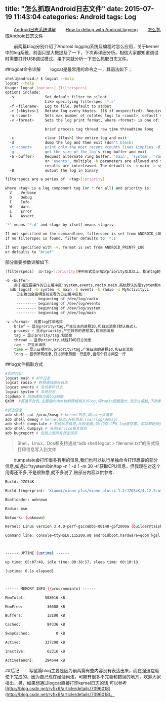 title: "怎么抓取Android日志文件"
date: 2015-07-19 11:43:04
categories: Android
tags: Log
---
　　[Android日志系统详解](http://huaqianlee.me/2015/07/18/Android-Logging-system-Android%E6%97%A5%E5%BF%97%E7%B3%BB%E7%BB%9F%E8%AF%A6%E8%A7%A3/)
　　[How to debug with Android logging](http://huaqianlee.me/2015/07/18/%E6%80%8E%E4%B9%88%E7%94%A8Android%E6%97%A5%E5%BF%97%E7%B3%BB%E7%BB%9F%E6%9B%B4%E5%A5%BD%E5%9C%B0%E5%8E%BB%E8%B0%83%E8%AF%95-How-to-debug-with-Android-logging/)
　　[怎么抓取Android日志文件](http://huaqianlee.me/2015/07/19/%E6%80%8E%E4%B9%88%E6%8A%93%E5%8F%96Android%E6%B5%8B%E8%AF%95%E6%97%A5%E5%BF%97%E6%96%87%E4%BB%B6-How-to-get-android-log-file/)

　　前两篇blog分别介绍了Android logging系统及编程时怎么应用，关于kernel中的log系统，前面只是大概提及了一下，下次再详细分析。相信大家都知道调试时需要打开USB调试模式，接下来就分析一下怎么抓取日志文件。

##logcat命令详解
　　logcat是最常用的命令之一，其语法如下；
<!--more-->
```bash
shell@android:/ $ logcat --help
logcat --help
Usage: logcat [options] [filterspecs]
options include:
  -s              Set default filter to silent.
                  Like specifying filterspec '*:s'
  -f <filename>   Log to file. Default to stdout
  -r [<kbytes>]   Rotate log every kbytes. (16 if unspecified). Requires -f
  -n <count>      Sets max number of rotated logs to <count>, default 4
  -v <format>     Sets the log print format, where <format> is one of:

                  brief process tag thread raw time threadtime long

  -c              clear (flush) the entire log and exit
  -d              dump the log and then exit (don't block)
  -t <count>      print only the most recent <count> lines (implies -d)
  -g              get the size of the log's ring buffer and exit
  -b <buffer>     Request alternate ring buffer, 'main', 'system', 'radio'
                  or 'events'. Multiple -b parameters are allowed and the
                  results are interleaved. The default is -b main -b system.
  -B              output the log in binary

filterspecs are a series of  <tag>[:priority]

where <tag> is a log component tag (or * for all) and priority is:
  V    Verbose
  D    Debug
  I    Info
  W    Warn
  E    Error
  A    Assert 

'*' means '*:d' and <tag> by itself means <tag>:v

If not specified on the commandline, filterspec is set from ANDROID_LOG_TAGS.
If no filterspec is found, filter defaults to '*:I'

If not specified with -v, format is set from ANDROID_PRINTF_LOG
or defaults to "brief"
```

部分重要参数详解如下:
```bash
[filterspecs]  以<tag>[:priority]序列形式显示指定priority及其以上，指定tag的日志，未指定tag的部分则按默认输出日志

-b <buffer>
    用于指定要操作的日志缓冲区:system,events,radio,main.系统默认的是system和main 。该选项可以出现多次，以指定多个日志缓冲区。例:
  adb logcat -b system -b main -b events -b radio -s MyActivity:i
     日志输出会指明当前查看的日志缓冲区如：
     --------- beginning of /dev/log/radio
     --------- beginning of /dev/log/events
     --------- beginning of /dev/log/system
     --------- beginning of /dev/log/main

-v <format>  设置log打印格式
    brief — 显示prority/tag,产生日志的进程ID,和日志消息(默认格式)。
    process — 显示priority,产生日志的进程ID,和日志消息
    tag — 显示prority/tag,和消息
    thread — 显示priority,线程ID和日志消息
    raw — 只显示消息
    time — 显示日期时间,priority/tag,产生日志的进程Id,和日志消息
    long — 显示所有信息,日志消息另起一行显示,且每个日志间空一行
```

##log文件抓取方式
```bash
#实时打印
logcat main # APP日志
logcat radio # 射频通话部分日志
logcat events # 系统事件日志
logcat system # 系统日志
tcpdump # 网络通信方面log抓取
QXDM  #高通平台有,主要是Modem射频网络相关的log,同radio但更强大,没怎么接触,不熟悉

#状态信息
adb shell cat /proc/kmsg # kernel日志,每cat一次清零
adb shell dmesg # kernel日志,开机信息.(var/log/demsg)
adb shell dumpstate # 系统状态信息,比较全面,如:内存,CPU,log缓存等。可以帮助我们确定是否有内存耗光之类的问题
adb shell dumpsys # 系统service相关信息
adb bugreport # 包括上面所有状态信息
```
>Shell，Linux，Dos都支持通过“adb shell logcat > filename.txt”的形式将打印信息写入到文件　

　　dumpstate会打印很多有用的信息,我们也可以执行单独命令打印想要的部分信息,如通过“/system/bin/top -n 1 -d 1 -m 30 -t”获取CPU信息，但我现在对这个用得还不多,不是很熟悉,就不多说了,贴部分内容以供参考.
```bash　
Build: JZO54K

Build fingerprint: 'Xiaomi/mione_plus/mione_plus:4.1.2/JZO54K/4.12.5:user/release-keys'

Bootloader: unknown

Radio: msm

Network: (unknown)

Kernel: Linux version 3.4.0-perf-g1ccebb5-00148-g5f2009a (builder@taishan) (gcc version 4.6.x-google 20120106 (prerelease) (GCC) ) #1 SMP PREEMPT Fri Dec 27 16:52:36 CST 2013

Command line: console=ttyHSL0,115200,n8 androidboot.hardware=qcom kgsl.mmutype=gpummu vmalloc=400M androidboot.emmc=true androidboot.serialno=d02b34a3 syspart=system1 androidboot.baseband=msm



------ UPTIME (uptime) ------

up time: 05:07:48, idle time: 09:38:57, sleep time: 00:10:10

[uptime: 0.1s elapsed]



------ MEMORY INFO (/proc/meminfo) ------

MemTotal:         508016 kB

MemFree:           36688 kB

Buffers:           12100 kB

Cached:            84336 kB

SwapCached:            0 kB

Active:           327208 kB

Inactive:          62316 kB

Active(anon):     294644 kB
```

##后记
　　写这篇blog主要是因为前两篇有些内容没有表达出来，而在强迫症驱使下完成的。因为自己现在经验尚浅，可能有很多不完善和错误的地方，欢迎大家指出。另，如果想通过logcat直接打印kernel日志的话,可以参考[http://blog.csdn.net/ryfjx6/article/details/7096018](http://blog.csdn.net/ryfjx6/article/details/7096018)。